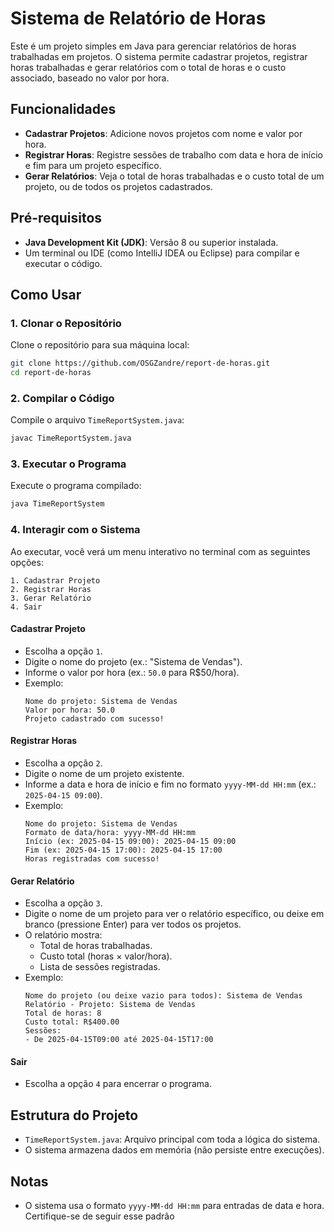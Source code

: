 # Sistema de Relatório de Horas

Este é um projeto simples em Java para gerenciar relatórios de horas trabalhadas em projetos. O sistema permite cadastrar projetos, registrar horas trabalhadas e gerar relatórios com o total de horas e o custo associado, baseado no valor por hora.

## Funcionalidades
- **Cadastrar Projetos**: Adicione novos projetos com nome e valor por hora.
- **Registrar Horas**: Registre sessões de trabalho com data e hora de início e fim para um projeto específico.
- **Gerar Relatórios**: Veja o total de horas trabalhadas e o custo total de um projeto, ou de todos os projetos cadastrados.

## Pré-requisitos
- **Java Development Kit (JDK)**: Versão 8 ou superior instalada.
- Um terminal ou IDE (como IntelliJ IDEA ou Eclipse) para compilar e executar o código.

## Como Usar

### 1. Clonar o Repositório
Clone o repositório para sua máquina local:
```bash
git clone https://github.com/OSGZandre/report-de-horas.git
cd report-de-horas
```

### 2. Compilar o Código
Compile o arquivo `TimeReportSystem.java`:
```bash
javac TimeReportSystem.java
```

### 3. Executar o Programa
Execute o programa compilado:
```bash
java TimeReportSystem
```

### 4. Interagir com o Sistema
Ao executar, você verá um menu interativo no terminal com as seguintes opções:

```
1. Cadastrar Projeto
2. Registrar Horas
3. Gerar Relatório
4. Sair
```

#### **Cadastrar Projeto**
- Escolha a opção `1`.
- Digite o nome do projeto (ex.: "Sistema de Vendas").
- Informe o valor por hora (ex.: `50.0` para R$50/hora).
- Exemplo:
  ```
  Nome do projeto: Sistema de Vendas
  Valor por hora: 50.0
  Projeto cadastrado com sucesso!
  ```

#### **Registrar Horas**
- Escolha a opção `2`.
- Digite o nome de um projeto existente.
- Informe a data e hora de início e fim no formato `yyyy-MM-dd HH:mm` (ex.: `2025-04-15 09:00`).
- Exemplo:
  ```
  Nome do projeto: Sistema de Vendas
  Formato de data/hora: yyyy-MM-dd HH:mm
  Início (ex: 2025-04-15 09:00): 2025-04-15 09:00
  Fim (ex: 2025-04-15 17:00): 2025-04-15 17:00
  Horas registradas com sucesso!
  ```

#### **Gerar Relatório**
- Escolha a opção `3`.
- Digite o nome de um projeto para ver o relatório específico, ou deixe em branco (pressione Enter) para ver todos os projetos.
- O relatório mostra:
  - Total de horas trabalhadas.
  - Custo total (horas × valor/hora).
  - Lista de sessões registradas.
- Exemplo:
  ```
  Nome do projeto (ou deixe vazio para todos): Sistema de Vendas
  Relatório - Projeto: Sistema de Vendas
  Total de horas: 8
  Custo total: R$400.00
  Sessões:
  - De 2025-04-15T09:00 até 2025-04-15T17:00
  ```

#### **Sair**
- Escolha a opção `4` para encerrar o programa.

## Estrutura do Projeto
- `TimeReportSystem.java`: Arquivo principal com toda a lógica do sistema.
- O sistema armazena dados em memória (não persiste entre execuções).

## Notas
- O sistema usa o formato `yyyy-MM-dd HH:mm` para entradas de data e hora. Certifique-se de seguir esse padrão